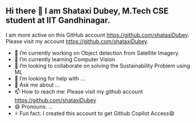 ## Hi there 👋 I am Shataxi Dubey, M.Tech CSE student at IIT Gandhinagar.
I am more active on this GitHub account https://github.com/shataxiDubey.
Please visit my account https://github.com/shataxiDubey.


<!--
**Shataxi/Shataxi** is a ✨ _special_ ✨ repository because its `README.md` (this file) appears on your GitHub profile.

Here are some ideas to get you started:
-->
- 🔭 I’m currently working on Object detection from Satellite Imagery.
- 🌱 I’m currently learning Computer Vision
- 👯 I’m looking to collaborate on solving the Sustainability Problem using ML
- 🤔 I’m looking for help with ...
- 💬 Ask me about ...
- 📫 How to reach me: Please visit my github account https://github.com/shataxiDubey
- 😄 Pronouns: ...
- ⚡ Fun fact: I created this account to get Github Copilot Access😄

